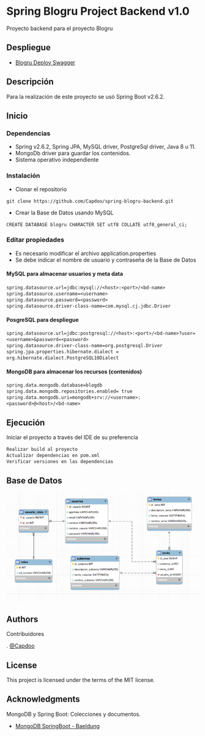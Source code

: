 # Spring Blogru Project Backend v1.0

Proyecto backend para el proyecto Blogru

## Despliegue

* [Blogru Deploy Swagger](https://spring-blogru-backend.herokuapp.com/swagger-ui/index.html)

## Descripción

Para la realización de este proyecto se usó Spring Boot v2.6.2.

## Inicio

### Dependencias

* Spring v2.6.2, Spring JPA, MySQL driver, PostgreSql driver, Java 8 u 11.
* MongoDb driver para guardar los contenidos.
* Sistema operativo independiente

### Instalación

* Clonar el repositorio
```
git clone https://github.com/Capdoo/spring-blogru-backend.git

```

* Crear la Base de Datos usando MySQL
```
CREATE DATABASE blogru CHARACTER SET utf8 COLLATE utf8_general_ci;

```


### Editar propiedades

* Es necesario modificar el archivo application.properties
* Se debe indicar el nombre de usuario y contraseña de la Base de Datos

#### MySQL para almacenar usuarios y meta data

```
spring.datasource.url=jdbc:mysql://<host>:<port>/<bd-name>
spring.datasource.username=<username>
spring.datasource.password=<password>
spring.datasource.driver-class-name=com.mysql.cj.jdbc.Driver
```

#### PosgreSQL para despliegue

```
spring.datasource.url=jdbc:postgresql://<host>:<port>/<bd-name>?user=<username>&password=<password>
spring.datasource.driver-class-name=org.postgresql.Driver
spring.jpa.properties.hibernate.dialect = org.hibernate.dialect.PostgreSQL10Dialect
```

#### MongoDB para almacenar los recursos (contenidos)

```
spring.data.mongodb.database=blogdb
spring.data.mongodb.repositories.enabled= true
spring.data.mongodb.uri=mongodb+srv://<username>:<password>@<host>/<bd-name>
```

## Ejecución

Iniciar el proyecto a través del IDE de su preferencia
```
Realizar build al proyecto
Actualizar dependencias en pom.xml
Verificar versiones en las dependencias
```

## Base de Datos
![plot](./src/main/resources/ERD.png)

## Authors

Contribuidores

. [@Capdoo](https://github.com/Capdoo)


## License

This project is licensed under the terms of the MIT license.

## Acknowledgments

MongoDB y Spring Boot: Colecciones y documentos.
* [MongoDB SpringBoot - Baeldung](https://www.baeldung.com/spring-data-mongodb-tutorial)